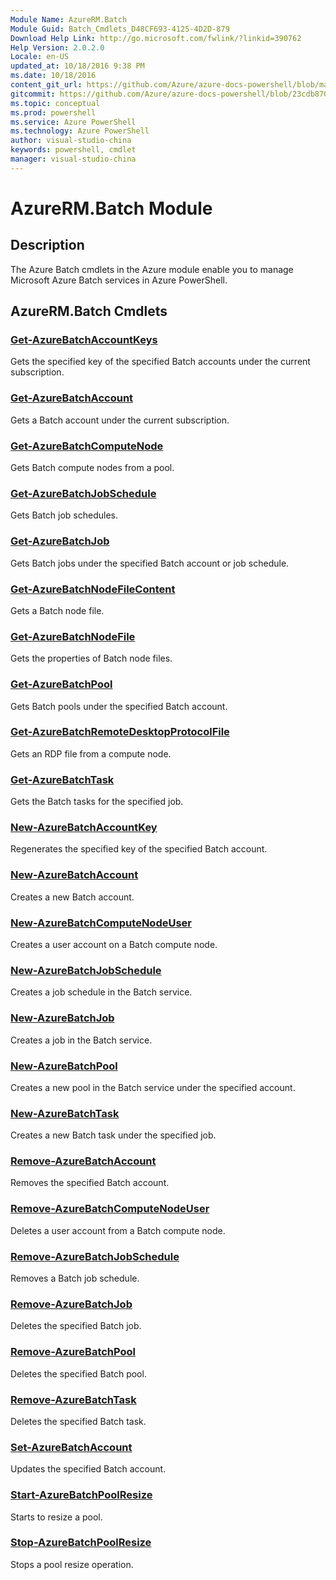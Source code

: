 ```yaml
---
Module Name: AzureRM.Batch
Module Guid: Batch_Cmdlets_D48CF693-4125-4D2D-879
Download Help Link: http://go.microsoft.com/fwlink/?linkid=390762
Help Version: 2.0.2.0
Locale: en-US
updated_at: 10/18/2016 9:38 PM
ms.date: 10/18/2016
content_git_url: https://github.com/Azure/azure-docs-powershell/blob/master/azureps-cmdlets-docs/ResourceManager/AzureRM.Batch/v0.9.8/AzureRM.Batch.md
gitcommit: https://github.com/Azure/azure-docs-powershell/blob/23cdb8705d4ab9807c0e21b238f3b134a7d49c7d/azureps-cmdlets-docs/ResourceManager/AzureRM.Batch/v0.9.8/AzureRM.Batch.md
ms.topic: conceptual
ms.prod: powershell
ms.service: Azure PowerShell
ms.technology: Azure PowerShell
author: visual-studio-china
keywords: powershell, cmdlet
manager: visual-studio-china
---
```


# AzureRM.Batch Module
## Description
The Azure Batch cmdlets in the Azure module enable you to manage Microsoft Azure Batch services in Azure PowerShell.

## AzureRM.Batch Cmdlets
### [Get-AzureBatchAccountKeys](.\Get-AzureBatchAccountKeys.md)
Gets the specified key of the specified Batch accounts under the current subscription.


### [Get-AzureBatchAccount](.\Get-AzureBatchAccount.md)
Gets a Batch account under the current subscription.


### [Get-AzureBatchComputeNode](.\Get-AzureBatchComputeNode.md)
Gets Batch compute nodes from a pool.


### [Get-AzureBatchJobSchedule](.\Get-AzureBatchJobSchedule.md)
Gets Batch job schedules.


### [Get-AzureBatchJob](.\Get-AzureBatchJob.md)
Gets Batch jobs under the specified Batch account or job schedule.


### [Get-AzureBatchNodeFileContent](.\Get-AzureBatchNodeFileContent.md)
Gets a Batch node file.


### [Get-AzureBatchNodeFile](.\Get-AzureBatchNodeFile.md)
Gets the properties of Batch node files.


### [Get-AzureBatchPool](.\Get-AzureBatchPool.md)
Gets Batch pools under the specified Batch account.


### [Get-AzureBatchRemoteDesktopProtocolFile](.\Get-AzureBatchRemoteDesktopProtocolFile.md)
Gets an RDP file from a compute node.


### [Get-AzureBatchTask](.\Get-AzureBatchTask.md)
Gets the Batch tasks for the specified job.


### [New-AzureBatchAccountKey](.\New-AzureBatchAccountKey.md)
Regenerates the specified key of the specified Batch account.


### [New-AzureBatchAccount](.\New-AzureBatchAccount.md)
Creates a new Batch account.


### [New-AzureBatchComputeNodeUser](.\New-AzureBatchComputeNodeUser.md)
Creates a user account on a Batch compute node.


### [New-AzureBatchJobSchedule](.\New-AzureBatchJobSchedule.md)
Creates a job schedule in the Batch service.


### [New-AzureBatchJob](.\New-AzureBatchJob.md)
Creates a job in the Batch service.


### [New-AzureBatchPool](.\New-AzureBatchPool.md)
Creates a new pool in the Batch service under the specified account.


### [New-AzureBatchTask](.\New-AzureBatchTask.md)
Creates a new Batch task under the specified job.


### [Remove-AzureBatchAccount](.\Remove-AzureBatchAccount.md)
Removes the specified  Batch account.


### [Remove-AzureBatchComputeNodeUser](.\Remove-AzureBatchComputeNodeUser.md)
Deletes a user account from a Batch compute node.


### [Remove-AzureBatchJobSchedule](.\Remove-AzureBatchJobSchedule.md)
Removes a Batch job schedule.


### [Remove-AzureBatchJob](.\Remove-AzureBatchJob.md)
Deletes the specified Batch job.


### [Remove-AzureBatchPool](.\Remove-AzureBatchPool.md)
Deletes the specified Batch pool.


### [Remove-AzureBatchTask](.\Remove-AzureBatchTask.md)
Deletes the specified Batch task.


### [Set-AzureBatchAccount](.\Set-AzureBatchAccount.md)
Updates the specified Batch account.


### [Start-AzureBatchPoolResize](.\Start-AzureBatchPoolResize.md)
Starts to resize a pool.


### [Stop-AzureBatchPoolResize](.\Stop-AzureBatchPoolResize.md)
Stops a pool resize operation.



